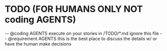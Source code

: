 # TODO (FOR HUMANS ONLY NOT coding AGENTS)
-- @coding AGENTS execute on your stories in /TODO/*.md ignore this file
-- @requirement AGENTS this is the best place to discuss the details w/ or have the human make decisions